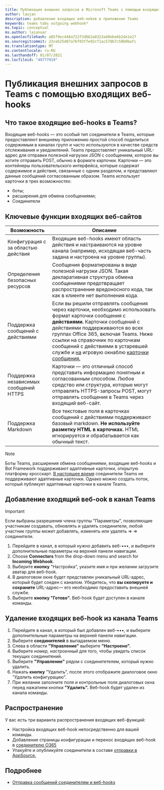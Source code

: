 ```yaml
---
title: Публикация внешних запросов в Microsoft Teams с помощью входящих веб-hooks
author: laujan
description: добавление входящих веб-ookов в приложение Teams
keywords: teams tabs outgoing webhook*
ms.topic: conceptual
ms.author: lajanuar
ms.openlocfilehash: a05f9ec448a722f3d662a8323a40ebe6b2de1e27
ms.sourcegitcommit: 23ceb25d07a76f03ffe92cf1ac578b7c50b0bafc
ms.translationtype: MT
ms.contentlocale: ru-RU
ms.lasthandoff: 01/07/2021
ms.locfileid: "49777919"
---
```

# <a name="post-external-requests-to-teams-with-incoming-webhooks"></a>Публикация внешних запросов в Teams с помощью входящих веб-hooks

## <a name="what-are-incoming-webhooks-in-teams"></a>Что такое входящие веб-hooks в Teams?

Входящие веб-hooks — это особый тип соединители в Teams, которые предоставляют внешнему приложению простой способ поделиться содержимым в каналах групп и часто используются в качестве средств отслеживания и уведомлений. Teams предоставляет уникальный URL-адрес для отправки полезной нагрузки JSON с сообщением, которое вы хотите отправить POST, обычно в формате карточки. Карточки — это контейнеры пользовательского интерфейса, которые содержат содержимое и действия, связанные с одним разделом, и представляют данные сообщений согласованным образом. Teams использует карточки в трех возможностях:

* боты;
* расширения для обмена сообщениями;
* Соединители

## <a name="incoming-webhook-key-features"></a>Ключевые функции входящих веб-сайтов

| Возможность | Описание |
| ------- | ----------- |
|Конфигурация с за областью действия|Входящие веб-hooks имеют область действия и настраиваются на уровне канала (например, исходящая веб-часть задана и настроена на уровне группы).|
|Определения безопасных ресурсов|Сообщения форматированы в виде полезной нагрузки JSON. Такая декларативная структура обмена сообщениями предотвращает распространение вредоносного кода, так как в клиенте нет выполнения кода.|
|Поддержка сообщений с действиями|Если вы решили отправлять сообщения через карточки, необходимо использовать формат карточки сообщения с **действиями.** Карточки сообщений с действиями поддерживаются во всех группах Office 365, включая Teams. Ниже ссылки на справочник по карточкам сообщений с действиями в устаревшей службе и [на](/outlook/actionable-messages/message-card-reference) игровую окнаблю [карточки сообщения.](https://messagecardplayground.azurewebsites.net)|
|Поддержка независимых сообщений HTTPS| Карточки — это отличный способ представить информацию понятным и согласованным способом. Любое средство или структура, которые могут отправлять HTTPS-запросы POST, могут отправлять сообщения в Teams через входящий веб-сайт.|
|Поддержка Markdown|Все текстовые поля в карточках сообщений с действиями поддерживают базовый markdown. **Не используйте разметку HTML в карточках.** HTML игнорируется и обрабатывается как обычный текст.|

> [!Note]
> Боты Teams, расширения обмена сообщениями, входящие веб-hooks и Bot Framework поддерживают адаптивные карточки, открытую платформу кросскарт. [В настоящее время](../../webhooks-and-connectors/how-to/connectors-creating.md) соединители Teams не поддерживают адаптивные карточки. Однако можно создать поток, [](https://flow.microsoft.com/blog/microsoft-flow-in-microsoft-teams/) который публикует адаптивные карточки в канале Teams.

## <a name="add-an-incoming-webhook-to-a-teams-channel"></a>Добавление входящий веб-ook в канал Teams

> [!Important]  
> Если выбраны разрешения члена группы "Параметры", позволяющие участникам создавать, обновлять и удалять соединители, любой участник группы может добавлять, изменять или удалять  =>    =>   соединители.

1. Перейдите в канал, в который нужно добавить веб-&#8226;&#8226;&#8226;,  и выберите дополнительные параметры на верхней панели навигации.
1. Choose **Connectors** from the drop-down menu and search for **Incoming Webhook**.
1. Выберите **кнопку** "Настройка", указите имя и при желании загрузите аватар для веб-hook.
1. В диалоговом окне будет представлен уникальный URL-адрес, который будет соеден с каналом. Убедитесь, что **вы скопируете и сохраните** URL-адрес— его необходимо предоставить внешней службе.
1. Выберите **кнопку "Готово".** Веб-hook будет доступен в канале команды.

## <a name="remove-an-incoming-webhook-from-a-teams-channel"></a>Удаление входящих веб-hook из канала Teams

1. Перейдите в канал, в который был добавлен веб-&#8226;&#8226;&#8226;,  и выберите дополнительные параметры на верхней панели навигации.
1. Выберите **соединителей** в выпадаемом меню.
1. Слева в области **"Управление"** выберите **"Настроено".**
1. Выберите *номер, настроенный* для того, чтобы увидеть список текущих соединитений.
1. Выберите **"Управление"** рядом с соединитетелем, который нужно удалить.
1. Нажать **кнопку** "Удалить", после этого отображите диалоговое окно *"Удалить* конфигурацию".
1. При желании заполните поля и контрольные поля диалоговых окна перед нажатием кнопки **"Удалить".** Веб-hook будет удален из канала команды.

## <a name="distribution"></a>Распространение

У вас есть три варианта распространения входящих веб-функций:

* Настройка входящих веб-hook непосредственно для вашей команды.
* Добавление страницы конфигурации и перенос входящих веб-hook в [соединителю O365](~/webhooks-and-connectors/how-to/connectors-creating.md)
* Упакуйте и опубликуйте соединители в составе [отправки в AppSource.](~/concepts/deploy-and-publish/office-store-guidance.md)

## <a name="learn-more"></a>Подробнее

* [Отправка сообщений соединителям и веб-hooks](~/webhooks-and-connectors/how-to/connectors-using.md)
